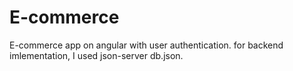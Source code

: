 # E-commerce
E-commerce app on angular with user authentication. for backend imlementation, I used json-server db.json.
